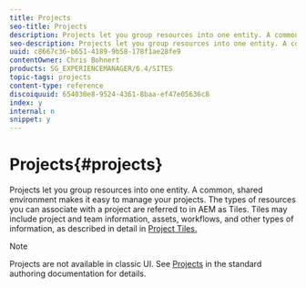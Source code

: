 ```yaml
---
title: Projects
seo-title: Projects
description: Projects let you group resources into one entity. A common, shared environment makes it easy to manage your projects.
seo-description: Projects let you group resources into one entity. A common, shared environment makes it easy to manage your projects.
uuid: c8667c36-b651-4189-9b58-178f1ae28fe9
contentOwner: Chris Bohnert
products: SG_EXPERIENCEMANAGER/6.4/SITES
topic-tags: projects
content-type: reference
discoiquuid: 654030e8-9524-4361-8baa-ef47e05636c8
index: y
internal: n
snippet: y
---
```


# Projects{#projects}

Projects let you group resources into one entity. A common, shared environment makes it easy to manage your projects. The types of resources you can associate with a project are referred to in AEM as Tiles. Tiles may include project and team information, assets, workflows, and other types of information, as described in detail in [Project Tiles.](#projecttiles)

>[!NOTE]
>
>Projects are not available in classic UI. See [Projects](../../../sites/authoring/using/projects.md) in the standard authoring documentation for details.

